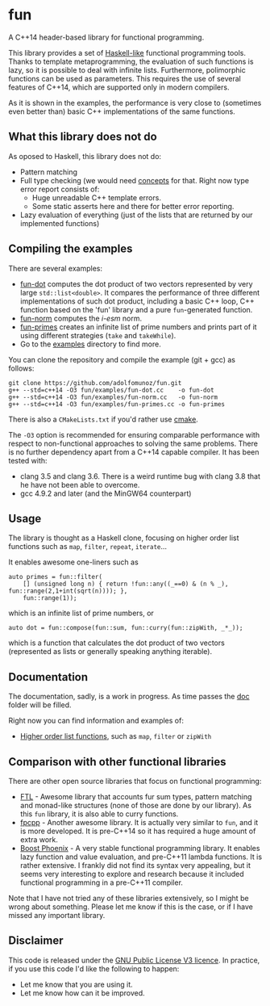# fun 
A C++14 header-based library for functional programming.

This library provides a set of [Haskell-like](http://www.haskell.org) functional programming tools. Thanks to template metaprogramming, the evaluation of such functions is lazy, so it is possible to deal with infinite lists. Furthermore, polimorphic functions can be used as parameters. This requires the use of several features of C++14, which are supported only in modern compilers.

As it is shown in the examples, the performance is very close to (sometimes even better than) basic C++ implementations of the same functions.

## What this library does not do
As oposed to Haskell, this library does not do:
* Pattern matching
* Full type checking (we would need [concepts](https://en.wikipedia.org/wiki/Concepts_%28C%2B%2B%29) for that. Right now type error report consists of:
    * Huge unreadable C++ template errors.
    * Some static asserts here and there for better error reporting. 
* Lazy evaluation of everything (just of the lists that are returned by our implemented functions)

## Compiling the examples
There are several examples:
* [fun-dot](https://github.com/adolfomunoz/fun/blob/master/examples/fun-dot.cc) computes the dot product of two vectors represented by very large `std::list<double>`. It compares the performance of three different implementations of such dot product, including a basic C++ loop, C++ function based on the 'fun' library and a pure `fun`-generated function.
* [fun-norm](https://github.com/adolfomunoz/fun/blob/master/examples/fun-norm.cc) computes the *i-esm* norm.
* [fun-primes](https://github.com/adolfomunoz/fun/blob/master/examples/fun-primes.cc) creates an infinite list of prime numbers and prints part of it using different strategies (`take` and `takeWhile`).
* Go to the [examples](https://github.com/adolfomunoz/fun/blob/master/examples) directory to find more.

You can clone the repository and compile the example (git + gcc) as follows:
```
git clone https://github.com/adolfomunoz/fun.git
g++ --std=c++14 -O3 fun/examples/fun-dot.cc    -o fun-dot
g++ --std=c++14 -O3 fun/examples/fun-norm.cc   -o fun-norm
g++ --std=c++14 -O3 fun/examples/fun-primes.cc -o fun-primes
```

There is also a `CMakeLists.txt` if you'd rather use [cmake](https://cmake.org/).

The `-O3` option is recommended for ensuring comparable performance with respect to non-functional approaches to solving the same problems. There is no further dependency apart from a C++14 capable compiler. It has been tested with:
* clang 3.5 and clang 3.6. There is a weird runtime bug with clang 3.8 that he have not been able to overcome.
* gcc 4.9.2 and later (and the MinGW64 counterpart)

## Usage
The library is thought as a Haskell clone, focusing on higher order list functions such as `map`, `filter`, `repeat`, `iterate`... 

It enables awesome one-liners such as
```
auto primes = fun::filter(
	[] (unsigned long n) { return !fun::any((_==0) & (n % _), fun::range(2,1+int(sqrt(n)))); },
	fun::range(1));
```
which is an infinite list of prime numbers, or
```
auto dot = fun::compose(fun::sum, fun::curry(fun::zipWith, _*_));
```
which is a function that calculates the dot product of two vectors (represented as lists or generally speaking anything iterable).

## Documentation
The documentation, sadly, is a work in progress. As time passes the [doc](https://github.com/adolfomunoz/fun/blob/master/doc) folder will be filled.

Right now you can find information and examples of:
* [Higher order list functions](https://github.com/adolfomunoz/fun/blob/master/doc/higher_order.md), such as `map`, `filter` or `zipWith`

## Comparison with other functional libraries

There are other open source libraries that focus on functional programming:
* [FTL](https://github.com/beark/ftl) - Awesome library that accounts fur sum types, pattern matching and monad-like structures (none of those are done by our library). As this `fun` library, it is also able to curry functions.
* [fpcpp](https://github.com/jdduke/fpcpp) - Another awesome library. It is actually very similar to `fun`, and it is more developed. It is pre-C++14 so it has required a huge amount of extra work.
* [Boost Phoenix](http://www.boost.org/doc/libs/1_58_0/libs/phoenix/doc/html/) - A very stable functional programming library. It enables lazy function and value evaluation, and pre-C++11 lambda functions. It is rather extensive. I frankly did not find its syntax very appealing, but it seems very interesting to explore and research because it included functional programming in a pre-C++11 compiler.

Note that I have not tried any of these libraries extensively, so I might be wrong about something. Please let me know if this is the case, or if I have missed any important library.

## Disclaimer
This code is released under the [GNU Public License V3 licence](http://www.gnu.org/licenses/gpl-3.0-standalone.html). In practice, if you use this code I'd like the following to happen:
* Let me know that you are using it.
* Let me know how can it be improved.
